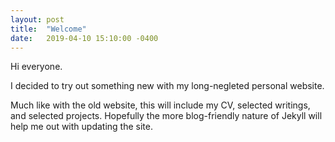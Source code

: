 ```yaml
---
layout: post
title:  "Welcome"
date:   2019-04-10 15:10:00 -0400
---
```


Hi everyone.

I decided to try out something new with my long-negleted personal website.

Much like with the old website, this will include my CV, selected writings, and selected projects. Hopefully the more blog-friendly nature of Jekyll will help me out with updating the site.
